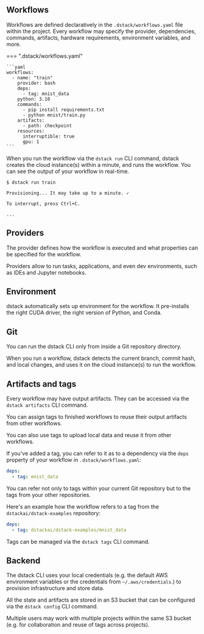 ## Workflows

Workflows are defined declaratively in the `.dstack/workflows.yaml` file within the
project. Every workflow may specify the provider, dependencies, commands, artifacts,
hardware requirements, environment variables, and more.

=== ".dstack/workflows.yaml"

    ```yaml
    workflows:
      - name: "train"
        provider: bash
        deps:
          - tag: mnist_data
        python: 3.10
        commands:
          - pip install requirements.txt
          - python mnist/train.py
        artifacts:
          - path: checkpoint
        resources:
          interruptible: true
          gpu: 1
    ```

When you run the workflow via the `dstack run` CLI command, dstack creates the cloud instance(s) within a minute,
and runs the workflow. You can see the output of your workflow in real-time.

```shell
$ dstack run train

Provisioning... It may take up to a minute. ✓

To interrupt, press Ctrl+C.

...
```

## Providers

The provider defines how the workflow is executed and what properties can be 
specified for the workflow.

Providers allow to run tasks, applications, and even dev environments, such as 
IDEs and Jupyter notebooks.

## Environment
    
dstack automatically sets up environment for the workflow. It pre-installs the right CUDA driver, 
the right version of Python, and Conda.

## Git

You can run the dstack CLI only from inside a Git repository directory.

When you run a workflow, dstack detects the current branch, commit hash, 
and local changes, and uses it on the cloud instance(s) to run the workflow.

## Artifacts and tags

Every workflow may have output artifacts. They can be accessed via the `dstack artifacts` CLI command.

You can assign tags to finished workflows to reuse their output artifacts from other workflows.

You can also use tags to upload local data and reuse it from other workflows.

If you've added a tag, you can refer to it as to a dependency via the `deps` property of your workflow 
in `.dstack/workflows.yaml`:

```yaml
deps:
  - tag: mnist_data
```

You can refer not only to tags within your current Git repository but to the tags from your other 
repositories.

Here's an example how the workflow refers to a tag from the `dstackai/dstack-examples` repository:

```yaml
deps:
  - tag: dstackai/dstack-examples/mnist_data
```

Tags can be managed via the `dstack tags` CLI command.

## Backend

The dstack CLI uses your local credentials (e.g. the default AWS environment variables
or the credentials from `~/.aws/credentials`.) to provision infrastructure and store data.

All the state and artifacts are stored in an S3 bucket that can be configured via
the `dstack config` CLI command.

Multiple users may work with multiple projects within the same S3 bucket (e.g. for collaboration and
reuse of tags across projects).